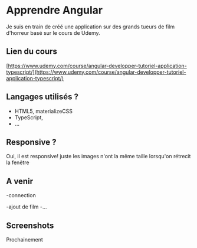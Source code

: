 # Apprendre Angular

Je suis en train de créé une application sur des grands tueurs de film d'horreur basé sur le cours de Udemy.

## Lien du cours
[https://www.udemy.com/course/angular-developper-tutoriel-application-typescript/](https://www.udemy.com/course/angular-developper-tutoriel-application-typescript/)

## Langages utilisés ?

+ HTML5, materializeCSS
+ TypeScript,
+ ... 



## Responsive ?

Oui, il est responsive! 
juste les images n'ont la même taille lorsqu'on rétrecit la  fenêtre
## A venir
-connection

-ajout de film
-...

## Screenshots 

Prochainement 